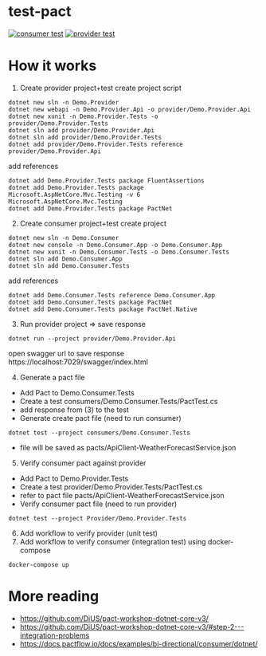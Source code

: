 # test-pact
[![consumer test](https://github.com/kaiwanyawit-chawankul/test-pact/actions/workflows/consumer.yml/badge.svg)](https://github.com/kaiwanyawit-chawankul/test-pact/actions/workflows/consumer.yml) [![provider test](https://github.com/kaiwanyawit-chawankul/test-pact/actions/workflows/provider.yml/badge.svg)](https://github.com/kaiwanyawit-chawankul/test-pact/actions/workflows/provider.yml)

# How it works
1. Create provider project+test
create project script
```
dotnet new sln -n Demo.Provider
dotnet new webapi -n Demo.Provider.Api -o provider/Demo.Provider.Api
dotnet new xunit -n Demo.Provider.Tests -o provider/Demo.Provider.Tests
dotnet sln add provider/Demo.Provider.Api
dotnet sln add provider/Demo.Provider.Tests
dotnet add provider/Demo.Provider.Tests reference provider/Demo.Provider.Api
```
add references
```
dotnet add Demo.Provider.Tests package FluentAssertions
dotnet add Demo.Provider.Tests package Microsoft.AspNetCore.Mvc.Testing -v 6
Microsoft.AspNetCore.Mvc.Testing
dotnet add Demo.Provider.Tests package PactNet
```
2. Create consumer project+test
create project
```
dotnet new sln -n Demo.Consumer
dotnet new console -n Demo.Consumer.App -o Demo.Consumer.App
dotnet new xunit -n Demo.Consumer.Tests -o Demo.Consumer.Tests
dotnet sln add Demo.Consumer.App
dotnet sln add Demo.Consumer.Tests
```

add references
```
dotnet add Demo.Consumer.Tests reference Demo.Consumer.App
dotnet add Demo.Consumer.Tests package PactNet
dotnet add Demo.Consumer.Tests package PactNet.Native
```

3. Run provider project => save response
```
dotnet run --project provider/Demo.Provider.Api
```

open swagger url to save response https://localhost:7029/swagger/index.html


4. Generate a pact file
 - Add Pact to Demo.Consumer.Tests
 - Create a test consumers/Demo.Consumer.Tests/PactTest.cs
 - add response from (3) to the test
 - Generate create pact file (need to run consumer)
```
dotnet test --project consumers/Demo.Consumer.Tests
```
 - file will be saved as pacts/ApiClient-WeatherForecastService.json
5. Verify consumer pact against provider
 - Add Pact to Demo.Provider.Tests
 - Create a test provider/Demo.Provider.Tests/PactTest.cs
 - refer to pact file pacts/ApiClient-WeatherForecastService.json
 - Verify consumer pact file (need to run provider)
```
dotnet test --project Provider/Demo.Provider.Tests
```
6. Add workflow to verify provider (unit test)
7. Add workflow to verify consumer (integration test) using docker-compose
```
docker-compose up
```

# More reading
- https://github.com/DiUS/pact-workshop-dotnet-core-v3/
- https://github.com/DiUS/pact-workshop-dotnet-core-v3/#step-2---integration-problems
- https://docs.pactflow.io/docs/examples/bi-directional/consumer/dotnet/
